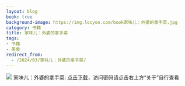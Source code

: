 ```yaml
---
layout: blog
book: true
background-image: https://img.locyoo.com/book家味儿：外婆的拿手菜.jpg
category: 书籍
title: 家味儿：外婆的拿手菜
tags:
- 书籍
- 美食
redirect_from:
  - /2024/03/家味儿：外婆的拿手菜/
---
```

![](https://img.locyoo.com/book家味儿：外婆的拿手菜.jpg)
家味儿：外婆的拿手菜: <a name = "ref1" href="https://url18.ctfile.com/f/50983618-1055432944-62a7f7?p=3619">点击下载</a>，访问密码请点击右上方“关于”自行查看